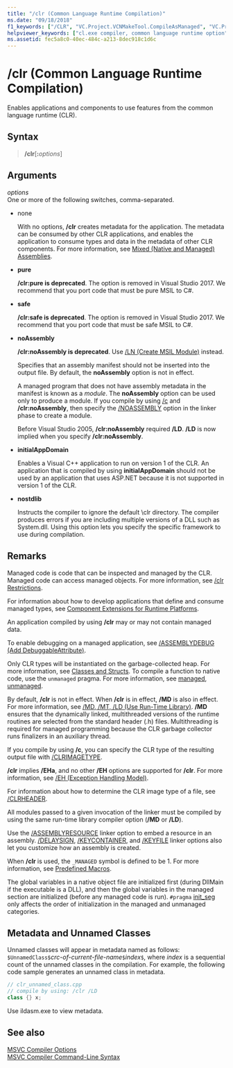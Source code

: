 ```yaml
---
title: "/clr (Common Language Runtime Compilation)"
ms.date: "09/18/2018"
f1_keywords: ["/CLR", "VC.Project.VCNMakeTool.CompileAsManaged", "VC.Project.VCCLCompilerTool.CompileAsManaged"]
helpviewer_keywords: ["cl.exe compiler, common language runtime option", "-clr compiler option [C++]", "clr compiler option [C++]", "/clr compiler option [C++]", "Managed Extensions for C++, compiling", "common language runtime, /clr compiler option"]
ms.assetid: fec5a8c0-40ec-484c-a213-8dec918c1d6c
---
```

# /clr (Common Language Runtime Compilation)

Enables applications and components to use features from the common language runtime (CLR).

## Syntax

> **/clr**[**:**_options_]

## Arguments

*options*<br/>
One or more of the following switches, comma-separated.

- none

   With no options, **/clr** creates metadata for the application. The metadata can be consumed by other CLR applications, and enables the application to consume types and data in the metadata of other CLR components. For more information, see [Mixed (Native and Managed) Assemblies](../../dotnet/mixed-native-and-managed-assemblies.md).

- **pure**

   **/clr:pure is deprecated**. The option is removed in Visual Studio 2017. We recommend that you port code that must be pure MSIL to C#.

- **safe**

   **/clr:safe is deprecated**. The option is removed in Visual Studio 2017. We recommend that you port code that must be safe MSIL to C#.

- **noAssembly**

   **/clr:noAssembly is deprecated**. Use [/LN (Create MSIL Module)](ln-create-msil-module.md) instead.

   Specifies that an assembly manifest should not be inserted into the output file. By default, the **noAssembly** option is not in effect.

   A managed program that does not have assembly metadata in the manifest is known as a *module*. The **noAssembly** option can be used only to produce a module. If you compile by using [/c](c-compile-without-linking.md) and **/clr:noAssembly**, then specify the [/NOASSEMBLY](noassembly-create-a-msil-module.md) option in the linker phase to create a module.

   Before Visual Studio 2005, **/clr:noAssembly** required **/LD**. **/LD** is now implied when you specify **/clr:noAssembly**.

- **initialAppDomain**

   Enables a Visual C++ application to run on version 1 of the CLR.  An application that is compiled by using **initialAppDomain** should not be used by an application that uses ASP.NET because it is not supported in version 1 of the CLR.

- **nostdlib**

   Instructs the compiler to ignore the default \clr directory. The compiler produces errors if you are including multiple versions of a DLL such as System.dll. Using this option lets you specify the specific framework to use during compilation.

## Remarks

Managed code is code that can be inspected and managed by the CLR. Managed code can access managed objects. For more information, see [/clr Restrictions](clr-restrictions.md).

For information about how to develop applications that define and consume managed types, see [Component Extensions for Runtime Platforms](../../extensions/component-extensions-for-runtime-platforms.md).

An application compiled by using **/clr** may or may not contain managed data.

To enable debugging on a managed application, see [/ASSEMBLYDEBUG (Add DebuggableAttribute)](assemblydebug-add-debuggableattribute.md).

Only CLR types will be instantiated on the garbage-collected heap. For more information, see [Classes and Structs](../../extensions/classes-and-structs-cpp-component-extensions.md). To compile a function to native code, use the `unmanaged` pragma. For more information, see [managed, unmanaged](../../preprocessor/managed-unmanaged.md).

By default, **/clr** is not in effect. When **/clr** is in effect, **/MD** is also in effect. For more information, see [/MD, /MT, /LD (Use Run-Time Library)](md-mt-ld-use-run-time-library.md). **/MD** ensures that the dynamically linked, multithreaded versions of the runtime routines are selected from the standard header (.h) files. Multithreading is required for managed programming because the CLR garbage collector runs finalizers in an auxiliary thread.

If you compile by using **/c**, you can specify the CLR type of the resulting output file with [/CLRIMAGETYPE](clrimagetype-specify-type-of-clr-image.md).

**/clr** implies **/EHa**, and no other **/EH** options are supported for **/clr**. For more information, see [/EH (Exception Handling Model)](eh-exception-handling-model.md).

For information about how to determine the CLR image type of a file, see [/CLRHEADER](clrheader.md).

All modules passed to a given invocation of the linker must be compiled by using the same run-time library compiler option (**/MD** or **/LD**).

Use the [/ASSEMBLYRESOURCE](assemblyresource-embed-a-managed-resource.md) linker option to embed a resource in an assembly. [/DELAYSIGN](delaysign-partially-sign-an-assembly.md), [/KEYCONTAINER](keycontainer-specify-a-key-container-to-sign-an-assembly.md), and [/KEYFILE](keyfile-specify-key-or-key-pair-to-sign-an-assembly.md) linker options also let you customize how an assembly is created.

When **/clr** is used, the `_MANAGED` symbol is defined to be 1. For more information, see [Predefined Macros](../../preprocessor/predefined-macros.md).

The global variables in a native object file are initialized first (during DllMain if the executable is a DLL), and then the global variables in the managed section are initialized (before any managed code is run). `#pragma` [init_seg](../../preprocessor/init-seg.md) only affects the order of initialization in the managed and unmanaged categories.

## Metadata and Unnamed Classes

Unnamed classes will appear in metadata named as follows: `$UnnamedClass$`*crc-of-current-file-name*`$`*index*`$`, where *index* is a sequential count of the unnamed classes in the compilation. For example, the following code sample generates an unnamed class in metadata.

```cpp
// clr_unnamed_class.cpp
// compile by using: /clr /LD
class {} x;
```

Use ildasm.exe to view metadata.

## See also

[MSVC Compiler Options](compiler-options.md)<br/>
[MSVC Compiler Command-Line Syntax](compiler-command-line-syntax.md)
